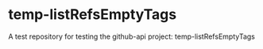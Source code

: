 # temp-listRefsEmptyTags
A test repository for testing the github-api project: temp-listRefsEmptyTags
